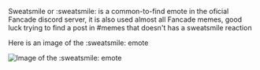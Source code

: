 Sweatsmile or :sweatsmile: is a common-to-find emote in the oficial Fancade discord server, it is also used almost all Fancade memes, good luck trying to find a post in #memes that doesn't has a sweatsmile reaction

Here is an image of the :sweatsmile: emote

![Image of the :sweatsmile: emote](https://cdn.discordapp.com/emojis/678182561385676811.png?v=1)

